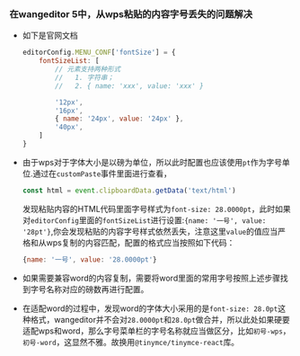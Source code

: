 ### 在wangeditor 5中，从wps粘贴的内容字号丢失的问题解决

- 如下是官网文档

  ```javascript
  editorConfig.MENU_CONF['fontSize'] = {
      fontSizeList: [
          // 元素支持两种形式
          //   1. 字符串；
          //   2. { name: 'xxx', value: 'xxx' }
  
          '12px',
          '16px',
          { name: '24px', value: '24px' },
          '40px',
      ]
  }
  ```

- 由于wps对于字体大小是以磅为单位，所以此时配置也应该使用`pt`作为字号单位.通过在`customPaste`事件里面进行查看，

  ```javascript
  const html = event.clipboardData.getData('text/html')
  ```

  发现粘贴内容的HTML代码里面字号样式为`font-size: 28.0000pt`，此时如果对`editorConfig`里面的`fontSizeList`进行设置:`{name: '一号', value: '28pt'}`,你会发现粘贴的内容字号样式依然丢失，注意这里`value`的值应当严格和从wps复制的内容匹配，配置的格式应当按照如下代码：

  ```javascript
  {name: '一号', value: '28.0000pt'}
  ```

- 如果需要兼容word的内容复制，需要将word里面的常用字号按照上述步骤找到字号名称对应的磅数再进行配置。
- 在适配word的过程中，发现word的字体大小采用的是`font-size: 28.0pt`这种格式，wangeditor并不会对`28.0000pt`和`28.0pt`做合并，所以此处如果硬要适配wps和word，那么字号菜单栏的字号名称就应当做区分，比如`初号-wps`，`初号-word`，这显然不雅。故换用`@tinymce/tinymce-react`库。